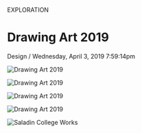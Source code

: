 <p class="type">EXPLORATION</p>

# Drawing Art 2019

<p class="meta">Design  /  Wednesday, April 3, 2019 7:59:14pm</p>

![Drawing Art 2019](https://farooq-agent.web.app/assets/images/works/details/182-drawing-art-2019/montir.jpg)

![Drawing Art 2019](https://farooq-agent.web.app/assets/images/works/details/182-drawing-art-2019/barber-kece.jpg)

![Drawing Art 2019](https://farooq-agent.web.app/assets/images/works/details/182-drawing-art-2019/pengamen-kece-terminal-purabaya.jpg)

![Drawing Art 2019](https://farooq-agent.web.app/assets/images/works/details/182-drawing-art-2019/beach-two-little-girl.jpg)

![Saladin College Works](https://farooq-agent.web.app/assets/images/works/details/182-drawing-art-2019/kocheng-oren.jpg)

